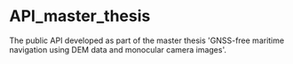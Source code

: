 # API_master_thesis
The public API developed as part of the master thesis 'GNSS-free maritime navigation using DEM data and monocular camera images'. 
